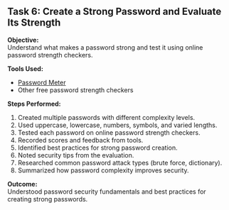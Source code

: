 ## Task 6: Create a Strong Password and Evaluate Its Strength

**Objective:**  
Understand what makes a password strong and test it using online password strength checkers.

**Tools Used:**  
- [Password Meter](https://passwordmeter.com)  
- Other free password strength checkers

**Steps Performed:**  
1. Created multiple passwords with different complexity levels.  
2. Used uppercase, lowercase, numbers, symbols, and varied lengths.  
3. Tested each password on online password strength checkers.  
4. Recorded scores and feedback from tools.  
5. Identified best practices for strong password creation.  
6. Noted security tips from the evaluation.  
7. Researched common password attack types (brute force, dictionary).  
8. Summarized how password complexity improves security.

**Outcome:**  
Understood password security fundamentals and best practices for creating strong passwords.
